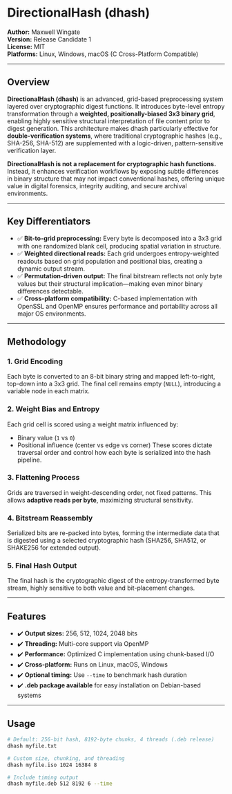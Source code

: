 # DirectionalHash (dhash)
**Author:** Maxwell Wingate  
**Version:** Release Candidate 1  
**License:** MIT  
**Platforms:** Linux, Windows, macOS (C Cross-Platform Compatible)

---

## Overview

**DirectionalHash (dhash)** is an advanced, grid-based preprocessing system layered over cryptographic digest functions. It introduces byte-level entropy transformation through a **weighted, positionally-biased 3x3 binary grid**, enabling highly sensitive structural interpretation of file content prior to digest generation. This architecture makes dhash particularly effective for **double-verification systems**, where traditional cryptographic hashes (e.g., SHA-256, SHA-512) are supplemented with a logic-driven, pattern-sensitive verification layer.

**DirectionalHash is not a replacement for cryptographic hash functions.** Instead, it enhances verification workflows by exposing subtle differences in binary structure that may not impact conventional hashes, offering unique value in digital forensics, integrity auditing, and secure archival environments.

---

## Key Differentiators

- ✅ **Bit-to-grid preprocessing:** Every byte is decomposed into a 3x3 grid with one randomized blank cell, producing spatial variation in structure.
- ✅ **Weighted directional reads:** Each grid undergoes entropy-weighted readouts based on grid population and positional bias, creating a dynamic output stream.
- ✅ **Permutation-driven output:** The final bitstream reflects not only byte values but their structural implication—making even minor binary differences detectable.
- ✅ **Cross-platform compatibility:** C-based implementation with OpenSSL and OpenMP ensures performance and portability across all major OS environments.

---

## Methodology

### 1. **Grid Encoding**
Each byte is converted to an 8-bit binary string and mapped left-to-right, top-down into a 3x3 grid. The final cell remains empty (`NULL`), introducing a variable node in each matrix.

### 2. **Weight Bias and Entropy**
Each grid cell is scored using a weight matrix influenced by:
- Binary value (`1` vs `0`)
- Positional influence (center vs edge vs corner)
These scores dictate traversal order and control how each byte is serialized into the hash pipeline.

### 3. **Flattening Process**
Grids are traversed in weight-descending order, not fixed patterns. This allows **adaptive reads per byte**, maximizing structural sensitivity.

### 4. **Bitstream Reassembly**
Serialized bits are re-packed into bytes, forming the intermediate data that is digested using a selected cryptographic hash (SHA256, SHA512, or SHAKE256 for extended output).

### 5. **Final Hash Output**
The final hash is the cryptographic digest of the entropy-transformed byte stream, highly sensitive to both value and bit-placement changes.

---

## Features

- ✔️ **Output sizes:** 256, 512, 1024, 2048 bits
- ✔️ **Threading:** Multi-core support via OpenMP
- ✔️ **Performance:** Optimized C implementation using chunk-based I/O
- ✔️ **Cross-platform:** Runs on Linux, macOS, Windows
- ✔️ **Optional timing:** Use `--time` to benchmark hash duration
- ✔️ **.deb package available** for easy installation on Debian-based systems

---

## Usage

```bash
# Default: 256-bit hash, 8192-byte chunks, 4 threads (.deb release)
dhash myfile.txt

# Custom size, chunking, and threading
dhash myfile.iso 1024 16384 8

# Include timing output
dhash myfile.deb 512 8192 6 --time
